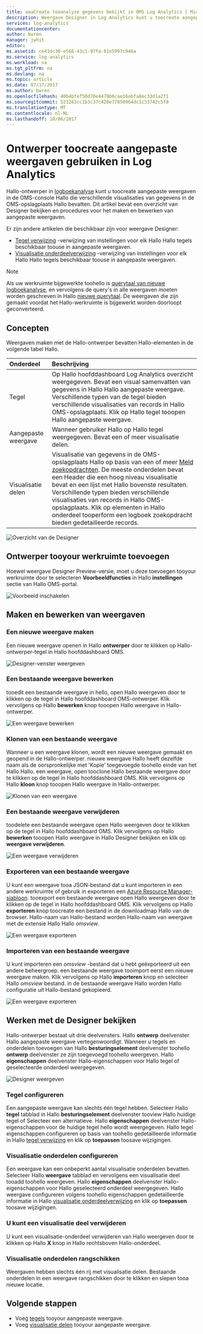 ```yaml
---
title: aaaCreate tooanalyze gegevens bekijkt in OMS Log Analytics | Microsoft Docs
description: Weergave Designer in Log Analytics kunt u toocreate aangepaste weergaven die worden weergegeven in Hallo OMS en Azure-portal en verschillende visualisaties van gegevens in de OMS-opslagplaats Hallo bevatten. Dit artikel bevat een overzicht van Designer bekijken en procedures voor het maken en bewerken van aangepaste weergaven.
services: log-analytics
documentationcenter: 
author: bwren
manager: jwhit
editor: 
ms.assetid: ce41dc30-e568-43c1-97fa-81e5997c946a
ms.service: log-analytics
ms.workload: na
ms.tgt_pltfrm: na
ms.devlang: na
ms.topic: article
ms.date: 07/17/2017
ms.author: bwren
ms.openlocfilehash: 40b4bfef50d70e4479b6cae16abfa8ec33d1a2f1
ms.sourcegitcommit: 523283cc1b3c37c428e77850964dc1c33742c5f0
ms.translationtype: MT
ms.contentlocale: nl-NL
ms.lasthandoff: 10/06/2017
---
```

# <a name="use-view-designer-toocreate-custom-views-in-log-analytics"></a>Ontwerper toocreate aangepaste weergaven gebruiken in Log Analytics
Hallo-ontwerper in [logboekanalyse](log-analytics-overview.md) kunt u toocreate aangepaste weergaven in de OMS-console Hallo die verschillende visualisaties van gegevens in de OMS-opslagplaats Hallo bevatten. Dit artikel bevat een overzicht van Designer bekijken en procedures voor het maken en bewerken van aangepaste weergaven.

Er zijn andere artikelen die beschikbaar zijn voor weergave Designer:

* [Tegel verwijzing](log-analytics-view-designer-tiles.md) -verwijzing van instellingen voor elk Hallo Hallo tegels beschikbaar toouse in aangepaste weergaven.
* [Visualisatie onderdeelverwijzing](log-analytics-view-designer-parts.md) -verwijzing van instellingen voor elk Hallo Hallo tegels beschikbaar toouse in aangepaste weergaven.

>[!NOTE]
> Als uw werkruimte bijgewerkte toohello is [querytaal van nieuwe logboekanalyse](log-analytics-log-search-upgrade.md), en vervolgens de query's in alle weergaven moeten worden geschreven in Hallo [nieuwe querytaal](https://go.microsoft.com/fwlink/?linkid=856078).  De weergaven die zijn gemaakt voordat het Hallo-werkruimte is bijgewerkt worden doorloopt geconverteerd.

## <a name="concepts"></a>Concepten
Weergaven maken met de Hallo-ontwerper bevatten Hallo-elementen in de volgende tabel Hallo.

| Onderdeel | Beschrijving |
|:--- |:--- |
| Tegel |Op Hallo hoofddashboard Log Analytics overzicht weergegeven.  Bevat een visual samenvatten van gegevens in Hallo Hallo aangepaste weergave.  Verschillende typen van de tegel bieden verschillende visualisaties van records in Hallo OMS-opslagplaats.  Klik op Hallo tegel tooopen Hallo aangepaste weergave. |
| Aangepaste weergave |Wanneer gebruiker Hallo op Hallo tegel weergegeven.  Bevat een of meer visualisatie delen. |
| Visualisatie delen |Visualisatie van gegevens in de OMS-opslagplaats Hallo op basis van een of meer [Meld zoekopdrachten](log-analytics-log-searches.md).  De meeste onderdelen bevat een Header die een hoog niveau visualisatie bevat en een lijst met Hallo bovenste resultaten.  Verschillende typen bieden verschillende visualisaties van records in Hallo OMS-opslagplaats.  Klik op elementen in Hallo onderdeel tooperform een logboek zoekopdracht bieden gedetailleerde records. |

![Overzicht van de Designer](media/log-analytics-view-designer/overview.png)

## <a name="add-view-designer-tooyour-workspace"></a>Ontwerper tooyour werkruimte toevoegen
Hoewel weergave Designer Preview-versie, moet u deze toevoegen tooyour werkruimte door te selecteren **Voorbeeldfuncties** in Hallo **instellingen** sectie van Hallo OMS-portal.

![Voorbeeld inschakelen](media/log-analytics-view-designer/preview.png)

## <a name="creating-and-editing-views"></a>Maken en bewerken van weergaven
### <a name="create-a-new-view"></a>Een nieuwe weergave maken
Een nieuwe weergave openen in Hallo **ontwerper** door te klikken op Hallo-ontwerper-tegel in Hallo hoofddashboard OMS.

![Designer-venster weergeven](media/log-analytics-view-designer/view-designer-tile.png)

### <a name="edit-an-existing-view"></a>Een bestaande weergave bewerken
tooedit een bestaande weergave in hello, open Hallo weergeven door te klikken op de tegel in Hallo hoofddashboard OMS-ontwerper.  Klik vervolgens op Hallo **bewerken** knop tooopen Hallo weergave in Hallo-ontwerper.

![Een weergave bewerken](media/log-analytics-view-designer/menu-edit.png)

### <a name="clone-an-existing-view"></a>Klonen van een bestaande weergave
Wanneer u een weergave klonen, wordt een nieuwe weergave gemaakt en geopend in de Hallo-ontwerper.  nieuwe weergave Hallo heeft dezelfde naam als de oorspronkelijke met 'Kopie' toegevoegde toohello einde van het Hallo Hallo.  een weergave, open tooclone Hallo bestaande weergave door te klikken op de tegel in Hallo hoofddashboard OMS.  Klik vervolgens op Hallo **kloon** knop tooopen Hallo weergave in Hallo-ontwerper.

![Klonen van een weergave](media/log-analytics-view-designer/edit-menu-clone.png)

### <a name="delete-an-existing-view"></a>Een bestaande weergave verwijderen
toodelete een bestaande weergave open Hallo weergeven door te klikken op de tegel in Hallo hoofddashboard OMS.  Klik vervolgens op Hallo **bewerken** tooopen Hallo weergave in Hallo Designer bekijken en klik op **weergave verwijderen**.

![Een weergave verwijderen](media/log-analytics-view-designer/edit-menu-delete.png)

### <a name="export-an-existing-view"></a>Exporteren van een bestaande weergave
U kunt een weergave tooa JSON-bestand dat u kunt importeren in een andere werkruimte of gebruik in exporteren een [Azure Resource Manager-sjabloon](../azure-resource-manager/resource-group-authoring-templates.md).  tooexport een bestaande weergave open Hallo weergeven door te klikken op de tegel in Hallo hoofddashboard OMS.  Klik vervolgens op Hallo **exporteren** knop toocreate een bestand in de downloadmap Hallo van de browser.  Hallo-naam van Hallo-bestand worden Hallo-naam van weergave met de extensie Hallo Hallo *omsview*.

![Een weergave exporteren](media/log-analytics-view-designer/edit-menu-export.png)

### <a name="import-an-existing-view"></a>Importeren van een bestaande weergave
U kunt importeren een *omsview* -bestand dat u hebt geëxporteerd uit een andere beheergroep.  een bestaande weergave tooimport eerst een nieuwe weergave maken.  Klik vervolgens op Hallo **importeren** knop en selecteer Hallo *omsview* bestand.  in de bestaande weergave Hallo worden Hallo configuratie uit Hallo-bestand gekopieerd.

![Een weergave exporteren](media/log-analytics-view-designer/edit-menu-import.png)

## <a name="working-with-view-designer"></a>Werken met de Designer bekijken
Hallo-ontwerper bestaat uit drie deelvensters.  Hallo **ontwerp** deelvenster Hallo aangepaste weergave vertegenwoordigt.  Wanneer u tegels en onderdelen toevoegen van Hallo **besturingselement** deelvenster toohello **ontwerp** deelvenster ze zijn toegevoegd toohello weergeven.  Hallo **eigenschappen** deelvenster Hallo-eigenschappen voor Hallo tegel of geselecteerde onderdeel weergegeven.

![Designer weergeven](media/log-analytics-view-designer/view-designer-screenshot.png)

### <a name="configure-view-tile"></a>Tegel configureren
Een aangepaste weergave kan slechts één tegel hebben.  Selecteer Hallo **tegel** tabblad in Hallo **besturingselement** deelvenster tooview Hallo huidige tegel of Selecteer een alternatieve.  Hallo **eigenschappen** deelvenster Hallo-eigenschappen voor de huidige tegel hello wordt weergegeven.  Hallo tegel eigenschappen configureren op basis van toohello gedetailleerde informatie in Hallo [tegel verwijzing](log-analytics-view-designer-tiles.md) en klik op **toepassen** toosave wijzigingen.

### <a name="configure-visualization-parts"></a>Visualisatie onderdelen configureren
Een weergave kan een onbeperkt aantal visualisatie onderdelen bevatten.  Selecteer Hallo **weergave** tabblad en vervolgens een visualisatie deel tooadd toohello weergeven.  Hallo **eigenschappen** deelvenster Hallo-eigenschappen voor Hallo geselecteerd onderdeel weergegeven.  Hallo weergave configureren volgens toohello eigenschappen gedetailleerde informatie in Hallo [visualisatie onderdeelverwijzing](log-analytics-view-designer-parts.md) en klik op **toepassen** toosave wijzigingen.

### <a name="delete-a-visualization-part"></a>U kunt een visualisatie deel verwijderen
U kunt een visualisatie-onderdeel verwijderen van Hallo weergeven door te klikken op Hallo **X** knop in Hallo rechtsboven Hallo-onderdeel.

### <a name="rearrange-visualization-parts"></a>Visualisatie onderdelen rangschikken
Weergaven hebben slechts één rij met visualisatie delen.  Bestaande onderdelen in een weergave rangschikken door te klikken en slepen tooa nieuwe locatie.

## <a name="next-steps"></a>Volgende stappen
* Voeg [tegels](log-analytics-view-designer-tiles.md) tooyour aangepaste weergave.
* Voeg [visualisatie delen](log-analytics-view-designer-parts.md) tooyour aangepaste weergave.
